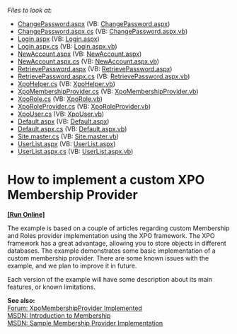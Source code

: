 <!-- default file list -->
*Files to look at*:

* [ChangePassword.aspx](./CS/WebSite/Account/ChangePassword.aspx) (VB: [ChangePassword.aspx](./VB/WebSite/Account/ChangePassword.aspx))
* [ChangePassword.aspx.cs](./CS/WebSite/Account/ChangePassword.aspx.cs) (VB: [ChangePassword.aspx.vb](./VB/WebSite/Account/ChangePassword.aspx.vb))
* [Login.aspx](./CS/WebSite/Account/Login.aspx) (VB: [Login.aspx](./VB/WebSite/Account/Login.aspx))
* [Login.aspx.cs](./CS/WebSite/Account/Login.aspx.cs) (VB: [Login.aspx.vb](./VB/WebSite/Account/Login.aspx.vb))
* [NewAccount.aspx](./CS/WebSite/Account/NewAccount.aspx) (VB: [NewAccount.aspx](./VB/WebSite/Account/NewAccount.aspx))
* [NewAccount.aspx.cs](./CS/WebSite/Account/NewAccount.aspx.cs) (VB: [NewAccount.aspx.vb](./VB/WebSite/Account/NewAccount.aspx.vb))
* [RetrievePassword.aspx](./CS/WebSite/Account/RetrievePassword.aspx) (VB: [RetrievePassword.aspx](./VB/WebSite/Account/RetrievePassword.aspx))
* [RetrievePassword.aspx.cs](./CS/WebSite/Account/RetrievePassword.aspx.cs) (VB: [RetrievePassword.aspx.vb](./VB/WebSite/Account/RetrievePassword.aspx.vb))
* [XpoHelper.cs](./CS/WebSite/App_Code/XpoHelper.cs) (VB: [XpoHelper.vb](./VB/WebSite/App_Code/XpoHelper.vb))
* [XpoMembershipProvider.cs](./CS/WebSite/App_Code/XpoMembershipProvider.cs) (VB: [XpoMembershipProvider.vb](./VB/WebSite/App_Code/XpoMembershipProvider.vb))
* [XpoRole.cs](./CS/WebSite/App_Code/XpoRole.cs) (VB: [XpoRole.vb](./VB/WebSite/App_Code/XpoRole.vb))
* [XpoRoleProvider.cs](./CS/WebSite/App_Code/XpoRoleProvider.cs) (VB: [XpoRoleProvider.vb](./VB/WebSite/App_Code/XpoRoleProvider.vb))
* [XpoUser.cs](./CS/WebSite/App_Code/XpoUser.cs) (VB: [XpoUser.vb](./VB/WebSite/App_Code/XpoUser.vb))
* [Default.aspx](./CS/WebSite/Default.aspx) (VB: [Default.aspx](./VB/WebSite/Default.aspx))
* [Default.aspx.cs](./CS/WebSite/Default.aspx.cs) (VB: [Default.aspx.vb](./VB/WebSite/Default.aspx.vb))
* [Site.master.cs](./CS/WebSite/Site.master.cs) (VB: [Site.master.vb](./VB/WebSite/Site.master.vb))
* [UserList.aspx](./CS/WebSite/UserList.aspx) (VB: [UserList.aspx](./VB/WebSite/UserList.aspx))
* [UserList.aspx.cs](./CS/WebSite/UserList.aspx.cs) (VB: [UserList.aspx.vb](./VB/WebSite/UserList.aspx.vb))
<!-- default file list end -->
# How to implement a custom XPO Membership Provider
<!-- run online -->
**[[Run Online]](https://codecentral.devexpress.com/e2959/)**
<!-- run online end -->


<p>The example is based on a couple of articles regarding custom Membership and Roles provider implementation using the XPO framework. The XPO framework has a great advantage, allowing you to store objects in different databases. The example demonstrates some basic implementation of a custom membership provider. There are some known issues with the example, and we plan to improve it in future.</p><p>Each version of the example will have some description about its main features, or known limitations.</p><p><strong>See also:</strong><br />
<a href="http://community.devexpress.com/forums/p/87983/310475.aspx"><u>Forum: XpoMembershipProvider Implemented</u></a><br />
<a href="http://msdn.microsoft.com/en-us/library/yh26yfzy.aspx"><u>MSDN: Introduction to Membership</u></a><br />
<a href="http://msdn.microsoft.com/en-us/library/44w5aswa.aspx"><u>MSDN: Sample Membership Provider Implementation</u></a></p>

<br/>


